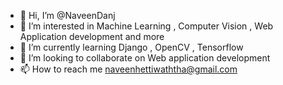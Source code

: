 - 👋 Hi, I’m @NaveenDanj
- 👀 I’m interested in Machine Learning , Computer Vision , Web Application development and more
- 🌱 I’m currently learning Django , OpenCV , Tensorflow
- 💞️ I’m looking to collaborate on Web application development
- 📫 How to reach me naveenhettiwaththa@gmail.com

<!---
NaveenDanj/NaveenDanj is a ✨ special ✨ repository because its `README.md` (this file) appears on your GitHub profile.
You can click the Preview link to take a look at your changes.
--->
